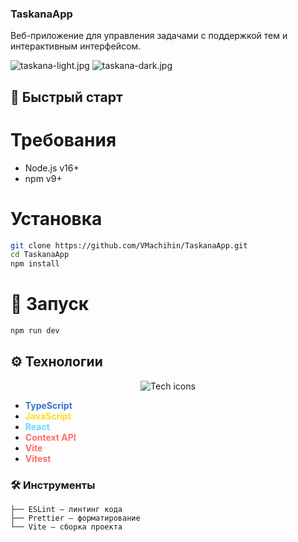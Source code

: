 ### TaskanaApp

Веб-приложение для управления задачами с поддержкой тем и интерактивным интерфейсом.

![taskana-light.jpg](https://i.postimg.cc/HnPjh092/taskana-light.jpg)
![taskana-dark.jpg](https://i.postimg.cc/1XzfB7wX/taskana-dark.jpg)

## 🚀 Быстрый старт

# Требования

- Node.js v16+
- npm v9+

# Установка

```bash
git clone https://github.com/VMachihin/TaskanaApp.git
cd TaskanaApp
npm install
```

# 🚀 Запуск

```bash
npm run dev
```

## ⚙️ Технологии

<p align="center">
  <img src="https://skillicons.dev/icons?i=ts,js,react,vite,vitest" alt="Tech icons">
</p>

- <span style="color: #3178C6">**TypeScript**</span>
- <span style="color: #F7DF1E">**JavaScript**</span>
- <span style="color: #61DAFB">**React**</span> 
- <span style="color: #FF6B6B">**Context API**</span>
- <span style="color: #FF6B6B">**Vite**</span>
- <span style="color: #FF6B6B">**Vitest**</span>



### 🛠 Инструменты

```plaintext
├── ESLint — линтинг кода
├── Prettier — форматирование
└── Vite — сборка проекта
```

